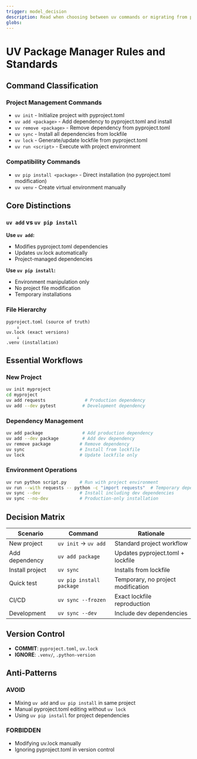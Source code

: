 ```yaml
---
trigger: model_decision
description: Read when choosing between uv commands or migrating from pip/poetry workflows.
globs:
---
```

# UV Package Manager Rules and Standards

## Command Classification

### Project Management Commands
- `uv init` - Initialize project with pyproject.toml
- `uv add <package>` - Add dependency to pyproject.toml and install
- `uv remove <package>` - Remove dependency from pyproject.toml
- `uv sync` - Install all dependencies from lockfile
- `uv lock` - Generate/update lockfile from pyproject.toml
- `uv run <script>` - Execute with project environment

### Compatibility Commands  
- `uv pip install <package>` - Direct installation (no pyproject.toml modification)
- `uv venv` - Create virtual environment manually

## Core Distinctions

### `uv add` vs `uv pip install`

**Use `uv add`:**
- Modifies pyproject.toml dependencies
- Updates uv.lock automatically
- Project-managed dependencies

**Use `uv pip install`:**
- Environment manipulation only
- No project file modification
- Temporary installations

### File Hierarchy
```
pyproject.toml (source of truth)
    ↓
uv.lock (exact versions)
    ↓
.venv (installation)
```

## Essential Workflows

### New Project
```bash
uv init myproject
cd myproject
uv add requests               # Production dependency  
uv add --dev pytest          # Development dependency
```

### Dependency Management
```bash
uv add package               # Add production dependency
uv add --dev package         # Add dev dependency
uv remove package           # Remove dependency
uv sync                     # Install from lockfile
uv lock                     # Update lockfile only
```

### Environment Operations
```bash
uv run python script.py     # Run with project environment
uv run --with requests -- python -c "import requests"  # Temporary dependency
uv sync --dev               # Install including dev dependencies
uv sync --no-dev            # Production-only installation
```

## Decision Matrix

| Scenario | Command | Rationale |
|----------|---------|-----------|
| New project | `uv init` → `uv add` | Standard project workflow |
| Add dependency | `uv add package` | Updates pyproject.toml + lockfile |
| Install project | `uv sync` | Installs from lockfile |
| Quick test | `uv pip install package` | Temporary, no project modification |
| CI/CD | `uv sync --frozen` | Exact lockfile reproduction |
| Development | `uv sync --dev` | Include dev dependencies |

## Version Control
- **COMMIT**: `pyproject.toml`, `uv.lock`
- **IGNORE**: `.venv/`, `.python-version`

## Anti-Patterns

### AVOID
- Mixing `uv add` and `uv pip install` in same project
- Manual pyproject.toml editing without `uv lock`
- Using `uv pip install` for project dependencies

### FORBIDDEN
- Modifying uv.lock manually
- Ignoring pyproject.toml in version control